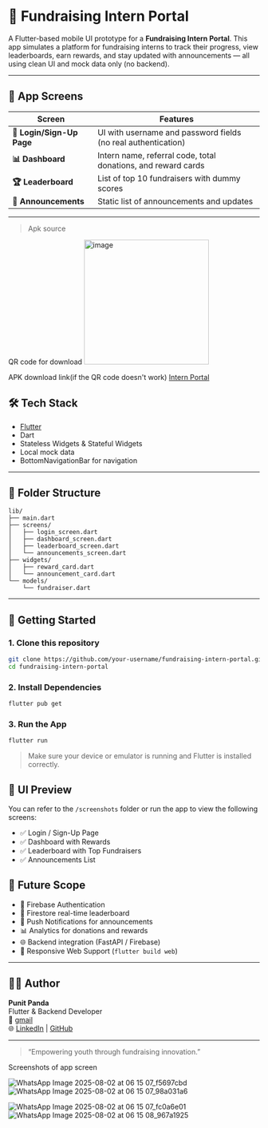 # 🎯 Fundraising Intern Portal

A Flutter-based mobile UI prototype for a **Fundraising Intern Portal**. This app simulates a platform for fundraising interns to track their progress, view leaderboards, earn rewards, and stay updated with announcements — all using clean UI and mock data only (no backend).

---

## 📱 App Screens

| Screen        | Features |
|---------------|----------|
| **🔐 Login/Sign-Up Page** | UI with username and password fields (no real authentication) |
| **📊 Dashboard**         | Intern name, referral code, total donations, and reward cards |
| **🏆 Leaderboard**       | List of top 10 fundraisers with dummy scores |
| **📣 Announcements**     | Static list of announcements and updates |

---

> Apk source 

QR code for download
<img width="250" height="250" alt="image" src="https://github.com/user-attachments/assets/cfb66444-4453-4b22-a358-eda9b27ac004" />

APK download link(if the QR code doesn't work)
<a
href  = "https://drive.google.com/file/d/1zlHLcYrMAIEx6gFxqigsAVyJ2OVDlVOq/view?usp=sharing"> Intern Portal </a>

## 🛠️ Tech Stack

- [Flutter](https://flutter.dev/)
- Dart
- Stateless Widgets & Stateful Widgets
- Local mock data
- BottomNavigationBar for navigation

---

## 📂 Folder Structure

```
lib/
├── main.dart
├── screens/
│   ├── login_screen.dart
│   ├── dashboard_screen.dart
│   ├── leaderboard_screen.dart
│   └── announcements_screen.dart
├── widgets/
│   ├── reward_card.dart
│   └── announcement_card.dart
└── models/
    └── fundraiser.dart
```

---

## 🚀 Getting Started

### 1. Clone this repository

```bash
git clone https://github.com/your-username/fundraising-intern-portal.git
cd fundraising-intern-portal
```

### 2. Install Dependencies

```bash
flutter pub get
```

### 3. Run the App

```bash
flutter run
```

> Make sure your device or emulator is running and Flutter is installed correctly.

## 📸 UI Preview

You can refer to the `/screenshots` folder or run the app to view the following screens:

- ✅ Login / Sign-Up Page
- ✅ Dashboard with Rewards
- ✅ Leaderboard with Top Fundraisers
- ✅ Announcements List


## 🔮 Future Scope

- 🔐 Firebase Authentication
- 🔄 Firestore real-time leaderboard
- 💬 Push Notifications for announcements
- 📊 Analytics for donations and rewards
- 🌐 Backend integration (FastAPI / Firebase)
- 🎨 Responsive Web Support (`flutter build web`)

---

## 👨‍💻 Author

**Punit Panda**  
Flutter & Backend Developer  
📧 [gmail](mailto:punitpanda26022005@gmail.com)  
🌐 [LinkedIn](https://www.linkedin.com/in/punit-panda-49126b252/) | [GitHub](https://github.com/dexEnjoyer)

---

> “Empowering youth through fundraising innovation.”

Screenshots of app screen

![WhatsApp Image 2025-08-02 at 06 15 07_f5697cbd](https://github.com/user-attachments/assets/6dfcb141-d09b-47b8-a506-e2da4bce54b1)          ![WhatsApp Image 2025-08-02 at 06 15 07_98a031a6](https://github.com/user-attachments/assets/00a13620-070d-41cd-8e92-17196979b384)

![WhatsApp Image 2025-08-02 at 06 15 07_fc0a6e01](https://github.com/user-attachments/assets/25138f61-3340-42ce-a089-9c25e9eeb95a)          ![WhatsApp Image 2025-08-02 at 06 15 08_967a1925](https://github.com/user-attachments/assets/5b8f5e1a-1f9d-4d19-923e-68a2a0dee332)






